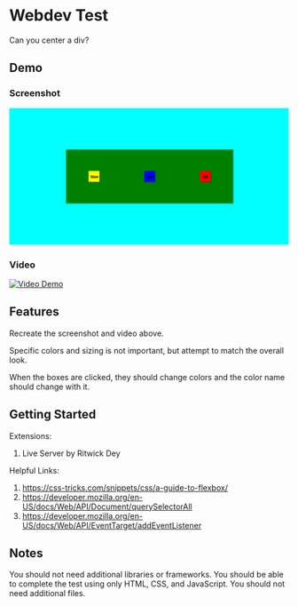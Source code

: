 # Webdev Test

Can you center a div?

## Demo

### Screenshot

<img src="./assets/webdev-test-screenshot.png" alt="Screenshot" width="800"/>

### Video

<a href="https://www.youtube.com/watch?v=UpF0URYFRiI">
    <img src="https://img.youtube.com/vi/UpF0URYFRiI/maxresdefault.jpg" alt="Video Demo" width="800"/>
</a>

## Features
Recreate the screenshot and video above.

Specific colors and sizing is not important, but attempt to match the overall look.

When the boxes are clicked, they should change colors and the color name should change with it.

## Getting Started

Extensions: 
1. Live Server by Ritwick Dey

Helpful Links:
1. https://css-tricks.com/snippets/css/a-guide-to-flexbox/
2. https://developer.mozilla.org/en-US/docs/Web/API/Document/querySelectorAll
3. https://developer.mozilla.org/en-US/docs/Web/API/EventTarget/addEventListener

## Notes

You should not need additional libraries or frameworks.
You should be able to complete the test using only HTML, CSS, and JavaScript.
You should not need additional files.

